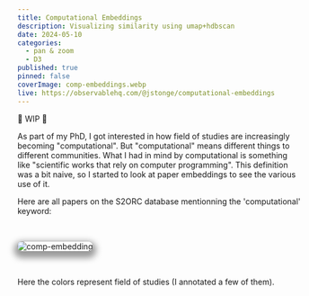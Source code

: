 ```yaml
---
title: Computational Embeddings
description: Visualizing similarity using umap+hdbscan
date: 2024-05-10
categories:
  - pan & zoom
  - D3
published: true
pinned: false
coverImage: comp-embeddings.webp
live: https://observablehq.com/@jstonge/computational-embeddings
---
```


<div class="caution">🚧 WIP 🚧</div>

<script>
	import compEmb from '$lib/assets/comp-embedding.webp';
</script>

As part of my PhD, I got interested in how field of studies are increasingly becoming "computational". But "computational" means different things to different communities. What I had in mind by computational is something like "scientific works that rely on computer programming". This definition was a bit naive, so I started to look at paper embeddings to see the various use of it. 

Here are all papers on the S2ORC database mentionning the 'computational' keyword:

<img alt="comp-embedding" class="image" src={compEmb} />

Here the colors represent field of studies (I annotated a few of them).  

<style>
  .image {
    margin-top: 2rem;
    margin-bottom: 2rem;
    box-shadow: 0 0 0 0.75px rgba(128, 128, 128, 0.2), 0 6px 12px 6px rgba(0, 0, 0, 0.4);
    border-radius: 8px;
  }
</style>
